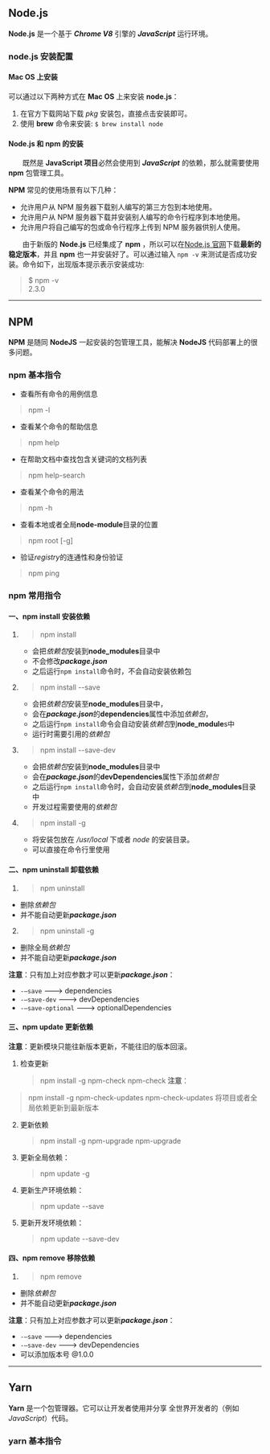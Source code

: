 ## Node.js

**Node.js** 是一个基于 ***Chrome V8*** 引擎的 ***JavaScript*** 运行环境。

### node.js 安装配置

#### Mac OS 上安装

可以通过以下两种方式在 **Mac OS** 上来安装 **node.js**：

1. 在官方下载网站下载 *pkg* 安装包，直接点击安装即可。
2. 使用 **brew** 命令来安装: `$ brew install node`

#### **Node.js** 和 **npm** 的安装

&emsp;&emsp;既然是 **JavaScript 项目**必然会使用到 ***JavaScript*** 的依赖，那么就需要使用 **npm** 包管理工具。

**NPM** 常见的使用场景有以下几种：

- 允许用户从 NPM 服务器下载别人编写的第三方包到本地使用。
- 允许用户从 NPM 服务器下载并安装别人编写的命令行程序到本地使用。
- 允许用户将自己编写的包或命令行程序上传到 NPM 服务器供别人使用。

&emsp;&emsp;由于新版的 **Node.js** 已经集成了 **npm** ，所以可以在[Node.js 官网](https://nodejs.org/en/)下载**最新的稳定版本**，并且 **npm** 也一并安装好了。可以通过输入 `npm -v` 来测试是否成功安装。命令如下，出现版本提示表示安装成功:

> \$ npm -v<br/>
> 2.3.0

***

## NPM

**NPM** 是随同 **NodeJS** 一起安装的包管理工具，能解决 **NodeJS** 代码部署上的很多问题。

### npm 基本指令

* 查看所有命令的用例信息
> npm -l

* 查看某个命令的帮助信息
> npm help

* 在帮助文档中查找包含关键词的文档列表
> npm help-search <text>

* 查看某个命令的用法
> npm -h

* 查看本地或者全局**node-module**目录的位置
> npm root [-g]

* 验证*registry*的连通性和身份验证
> npm ping

### npm 常用指令

#### 一、npm install 安装依赖

   1. > npm install <Module Name>
      * 会把*依赖包*安装到**node_modules**目录中
      * 不会修改***package.json***
      * 之后运行`npm install`命令时，不会自动安装依赖包

   2. > npm install <Module Name> --save
      * 会把*依赖包*安装至**node_modules**目录中，
      * 会在***package.json***的**dependencies**属性中添加*依赖包*，
      * 之后运行`npm install`命令会自动安装*依赖包*到**node_module**s中
      * 运行时需要引用的*依赖包*

   3. > npm install <Module Name> --save-dev
      * 会把*依赖包*安装到**node_modules**目录中
      * 会在***package.json***的**devDependencies**属性下添加*依赖包*
      * 之后运行`npm install`命令时，会自动安装*依赖包*到**node_modules**目录中
      * 开发过程需要使用的*依赖包*

   4. > npm install <Module Name> -g
      * 将安装包放在 */usr/local* 下或者 *node* 的安装目录。
      * 可以直接在命令行里使用

#### 二、npm uninstall 卸载依赖

   1. > npm uninstall <Module Name>
   * 删除*依赖包*
   * 并不能自动更新***package.json***

   2. > npm uninstall -g <Module Name>
   * 删除全局*依赖包*
   * 并不能自动更新***package.json***

**注意**：只有加上对应参数才可以更新***package.json***：
   * `-–save`             ---> dependencies
   * `-–save-dev`         ---> devDependencies
   * `-–save-optional`    ---> optionalDependencies

#### 三、npm update 更新依赖

**注意**：更新模块只能往新版本更新，不能往旧的版本回滚。

   1. 检查更新
      > npm install -g npm-check
      > npm-check
**注意**：
   > npm install -g npm-check-updates 
   > npm-check-updates
   将项目或者全局依赖更新到最新版本

   2. 更新依赖
      > npm install -g npm-upgrade
      > npm-upgrade

   3. 更新全局依赖：
      > npm update <Module Name> -g

   4. 更新生产环境依赖：
      > npm update <Module Name> --save

   5. 更新开发环境依赖：
      > npm update <Module Name> --save-dev

#### 四、npm remove 移除依赖

   1. > npm remove <Module Name>
   * 删除*依赖包*
   * 并不能自动更新***package.json***

**注意**：只有加上对应参数才可以更新***package.json***：
   * `-–save`             ---> dependencies
   * `-–save-dev`         ---> devDependencies
   * <Module Name>可以添加版本号 @1.0.0

***

## Yarn

**Yarn** 是一个包管理器。它可以让开发者使用并分享 全世界开发者的（例如 *JavaScript*）代码。

### yarn 基本指令


